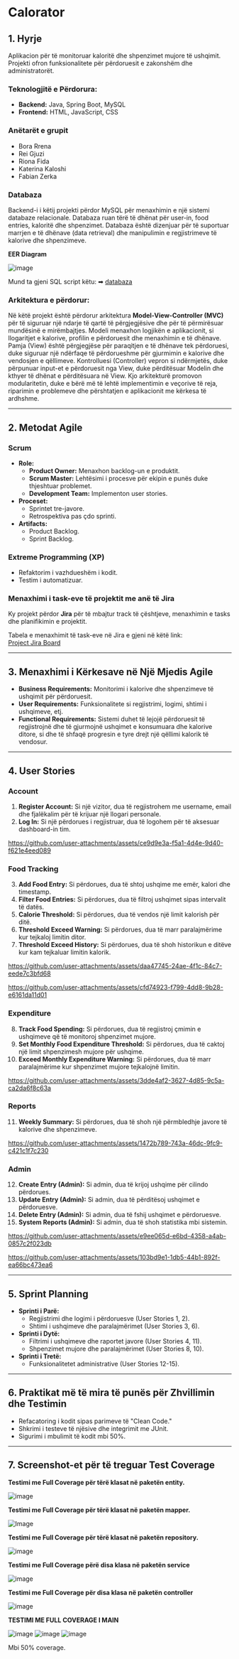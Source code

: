 # Calorator

## 1. Hyrje

Aplikacion për të monitoruar kaloritë dhe shpenzimet mujore të ushqimit. Projekti ofron funksionalitete për përdoruesit e zakonshëm dhe administratorët.

### Teknologjitë e Përdorura:
- **Backend:** Java, Spring Boot, MySQL
- **Frontend:** HTML, JavaScript, CSS
  
### Anëtarët e grupit
- Bora Rrena
- Rei Gjuzi
- Riona Fida
- Katerina Kaloshi
- Fabian Zerka
  
### Databaza

Backend-i i këtij projekti përdor MySQL për menaxhimin e një sistemi databaze relacionale. Databaza ruan tërë të dhënat për user-in, food entries, kaloritë dhe shpenzimet. Databaza është dizenjuar për të suportuar marrjen e të dhënave (data retrieval) dhe manipulimin e regjistrimeve të kalorive dhe shpenzimeve. 

**EER Diagram**

![image](https://github.com/user-attachments/assets/22dcff50-b93e-4fd6-9066-bdcd4aec139f)

Mund ta gjeni SQL script këtu: ➡ [databaza](src/main/resources/sql/calorator_DB.sql)



### Arkitektura e përdorur:

Në këtë projekt është përdorur arkitektura **Model-View-Controller (MVC)** për të siguruar një ndarje të qartë të përgjegjësive dhe për të përmirësuar mundësinë e mirëmbajtjes. Modeli menaxhon logjikën e aplikacionit, si llogaritjet e kalorive, profilin e përdoruesit dhe menaxhimin e të dhënave. Pamja (View) është përgjegjëse për paraqitjen e të dhënave tek përdoruesi, duke siguruar një ndërfaqe të përdorueshme për gjurmimin e kalorive dhe vendosjen e qëllimeve. Kontrolluesi (Controller) vepron si ndërmjetës, duke përpunuar input-et e përdoruesit nga View, duke përditësuar Modelin dhe kthyer të dhënat e përditësuara në View. Kjo arkitekturë promovon modularitetin, duke e bërë më të lehtë implementimin e veçorive të reja, riparimin e problemeve dhe përshtatjen e aplikacionit me kërkesa të ardhshme.

---

## 2. Metodat Agile 

### **Scrum**
- **Role:** 
  - **Product Owner:** Menaxhon backlog-un e produktit.
  - **Scrum Master:** Lehtësimi i procesve për ekipin e punës duke thjeshtuar problemet.
  - **Development Team:** Implementon user stories.
- **Proceset:** 
  - Sprintet tre-javore.
  - Retrospektiva pas çdo sprinti.
- **Artifacts:** 
  - Product Backlog.
  - Sprint Backlog.

### **Extreme Programming (XP)**
- Refaktorim i vazhdueshëm i kodit.
- Testim i automatizuar.

### **Menaxhimi i task-eve të projektit me anë të Jira**
Ky projekt përdor **Jira** për të mbajtur track të çështjeve, menaxhimin e tasks dhe planifikimin e projektit. 

Tabela e menaxhimit të task-eve në Jira e gjeni në këtë link:  
[Project Jira Board](https://programimweb.atlassian.net/jira/software/projects/CT/list?direction=ASC&sortBy=key&atlOrigin=eyJpIjoiYTZjNTc4N2E5MWZkNDdmNDlmODY5YzRjMmFkNjI5NTMiLCJwIjoiaiJ9)

---

## 3. Menaxhimi i Kërkesave në Një Mjedis Agile

- **Business Requirements:** Monitorimi i kalorive dhe shpenzimeve të ushqimit për përdoruesit.
- **User Requirements:** Funksionalitete si regjistrimi, logimi, shtimi i ushqimeve, etj.
- **Functional Requirements:** Sistemi duhet të lejojë përdoruesit të regjistrojnë dhe të gjurmojnë ushqimet e konsumuara dhe kalorive ditore, si dhe të shfaqë progresin e tyre drejt një qëllimi kalorik të vendosur.

---

## 4. User Stories

### **Account**
1. **Register Account:** Si një vizitor, dua të regjistrohem me username, email dhe fjalëkalim për të krijuar një llogari personale.
2. **Log In:** Si një përdorues i regjistruar, dua të logohem për të aksesuar dashboard-in tim.

   

https://github.com/user-attachments/assets/ce9d9e3a-f5a1-4d4e-9d40-f621e4eed089




### **Food Tracking**
3. **Add Food Entry:** Si përdorues, dua të shtoj ushqime me emër, kalori dhe timestamp.
4. **Filter Food Entries:** Si përdorues, dua të filtroj ushqimet sipas intervalit të datës.
5. **Calorie Threshold:** Si përdorues, dua të vendos një limit kalorish për ditë.
6. **Threshold Exceed Warning:** Si përdorues, dua të marr paralajmërime kur tejkaloj limitin ditor.
7. **Threshold Exceed History:** Si përdorues, dua të shoh historikun e ditëve kur kam tejkaluar limitin kalorik.


https://github.com/user-attachments/assets/daa47745-24ae-4f1c-84c7-eede7c3bfd68



https://github.com/user-attachments/assets/cfd74923-f799-4dd8-9b28-e6161da11d01




### **Expenditure**
8. **Track Food Spending:** Si përdorues, dua të regjistroj çmimin e ushqimeve që të monitoroj shpenzimet mujore.
9. **Set Monthly Food Expenditure Threshold:** Si përdorues, dua të caktoj një limit shpenzimesh mujore për ushqime.
10. **Exceed Monthly Expenditure Warning:** Si përdorues, dua të marr paralajmërime kur shpenzimet mujore tejkalojnë limitin.


https://github.com/user-attachments/assets/3dde4af2-3627-4d85-9c5a-ca2da6f8c63a




### **Reports**
11. **Weekly Summary:** Si përdorues, dua të shoh një përmbledhje javore të kalorive dhe shpenzimeve.
 

https://github.com/user-attachments/assets/1472b789-743a-46dc-9fc9-c421c1f7c230


    


### **Admin**
12. **Create Entry (Admin):** Si admin, dua të krijoj ushqime për cilindo përdorues.
13. **Update Entry (Admin):** Si admin, dua të përditësoj ushqimet e përdoruesve.
14. **Delete Entry (Admin):** Si admin, dua të fshij ushqimet e përdoruesve.
15. **System Reports (Admin):** Si admin, dua të shoh statistika mbi sistemin.


https://github.com/user-attachments/assets/e9ee065d-e6bd-4358-a4ab-0857c2f023db


https://github.com/user-attachments/assets/103bd9e1-1db5-44b1-892f-ea66bc473ea6




---

## 5. Sprint Planning

- **Sprinti i Parë:**
  - Regjistrimi dhe logimi i përdoruesve (User Stories 1, 2).
  - Shtimi i ushqimeve dhe paralajmërimet (User Stories 3, 6).
- **Sprinti i Dytë:**
  - Filtrimi i ushqimeve dhe raportet javore (User Stories 4, 11).
  - Shpenzimet mujore dhe paralajmërimet (User Stories 8, 10).
- **Sprinti i Tretë:**
  - Funksionalitetet administrative (User Stories 12-15).

---

## 6. Praktikat më të mira të punës për Zhvillimin dhe Testimin

- Refacatoring i kodit sipas parimeve të "Clean Code."
- Shkrimi i testeve të njësive dhe integrimit me JUnit.
- Sigurimi i mbulimit të kodit mbi 50%.

---

## 7. Screenshot-et për të treguar Test Coverage

**Testimi me Full Coverage për tërë klasat në paketën entity.**

![image](https://github.com/user-attachments/assets/025b62d8-cbae-47c7-8671-de30047124ff)


**Testimi me Full Coverage për tërë klasat në paketën mapper.**

![Image](https://github.com/user-attachments/assets/5be64f76-63ce-41a2-8e0a-3fa630d644cd)


**Testimi me Full Coverage për tërë klasat në paketën repository.**

![image](https://github.com/user-attachments/assets/d0f10dbb-4fc0-4969-8e7e-3df5fe7572c8)


**Testimi me Full Coverage përë disa klasa në paketën service**

![image](https://github.com/user-attachments/assets/81ca75d4-3cc0-43c1-b4f6-eecba40da70d)


**Testimi me Full Coverage për disa klasa në paketën controller**

![image](https://github.com/user-attachments/assets/8ced5157-bf5f-43ca-92b2-0efd4913dde4)


**TESTIMI ME FULL COVERAGE I MAIN**

![image](https://github.com/user-attachments/assets/ff96ac7b-3b31-4eed-a952-8317492f46b2)
![image](https://github.com/user-attachments/assets/a3d580b4-d890-4053-bf16-c380fd8049d5)
![image](https://github.com/user-attachments/assets/a9d181ee-ec6f-407f-869d-9506bb1fa030)

Mbi 50% coverage.

